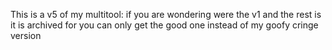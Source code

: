 This is a v5 of my multitool:
if you are wondering were the v1 and the rest is
it is archived for you can only get the good one
instead of my goofy cringe version
